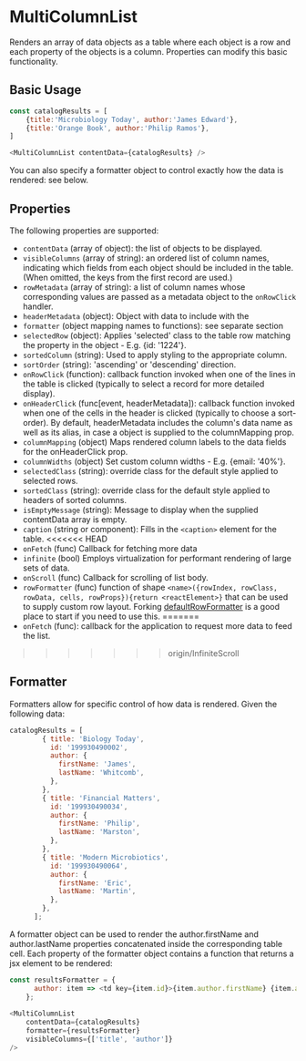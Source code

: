 # MultiColumnList

Renders an array of data objects as a table where each object is a row and each property of the objects is a column. Properties can modify this basic functionality.

## Basic Usage

```js 
const catalogResults = [
    {title:'Microbiology Today', author:'James Edward'},
    {title:'Orange Book', author:'Philip Ramos'},
]

<MultiColumnList contentData={catalogResults} />
```

You can also specify a formatter object to control exactly how the data is rendered: see below.

## Properties

The following properties are supported:

* `contentData` (array of object): the list of objects to be displayed.
* `visibleColumns` (array of string): an ordered list of column names, indicating which fields from each object should be included in the table. (When omitted, the keys from the first record are used.)
* `rowMetadata` (array of string): a list of column names whose corresponding values are passed as a metadata object to the `onRowClick` handler.
* `headerMetadata` (object): Object with data to include with the 
* `formatter` (object mapping names to functions): see separate section
* `selectedRow` (object): Applies 'selected' class to the table row matching the property in the object - E.g. {id: '1224'}.
* `sortedColumn` (string): Used to apply styling to the appropriate column.
* `sortOrder` (string): 'ascending' or 'descending' direction.
* `onRowClick` (function): callback function invoked when one of the lines in the table is clicked (typically to select a record for more detailed display).
* `onHeaderClick` (func[event, headerMetadata]): callback function invoked when one of the cells in the header is clicked (typically to choose a sort-order). By default, headerMetadata includes the column's data name as well as its alias, in case a object is supplied to the columnMapping prop.
* `columnMapping` (object) Maps rendered column labels to the data fields for the onHeaderClick prop. 
* `columnWidths` (object) Set custom column widths - E.g. {email: '40%'}.
* `selectedClass` (string): override class for the default style applied to selected rows.
* `sortedClass` (string): override class for the default style applied to headers of sorted columns.
* `isEmptyMessage` (string): Message to display when the supplied contentData array is empty.
* `caption` (string or component): Fills in the `<caption>` element for the table. 
<<<<<<< HEAD
* `onFetch` (func) Callback for fetching more data
* `infinite` (bool) Employs virtualization for performant rendering of large sets of data.
* `onScroll` (func) Callback for scrolling of list body.
* `rowFormatter` (func) function of shape `<name>({rowIndex, rowClass, rowData, cells, rowProps}){return <reactElement>}` that can be used to supply custom row layout. Forking [defaultRowFormatter](lib/MultiColumnList/defaultRowFormatter.js) is a good place to start if you need to use this.
=======
* `onFetch` (func): callback for the application to request more data to feed the list.
>>>>>>> origin/InfiniteScroll

## Formatter

Formatters allow for specific control of how data is rendered. Given the following data: 

```js
catalogResults = [
        { title: 'Biology Today',
          id: '199930490002',
          author: {
            firstName: 'James',
            lastName: 'Whitcomb',
          },
        },
        { title: 'Financial Matters',
          id: '199930490034',
          author: {
            firstName: 'Philip',
            lastName: 'Marston',
          },
        },
        { title: 'Modern Microbiotics',
          id: '199930490064',
          author: {
            firstName: 'Eric',
            lastName: 'Martin',
          },
        },
      ];
```

A formatter object can be used to render the author.firstName and author.lastName properties concatenated inside the corresponding table cell. Each property of the formatter object contains a function that returns a jsx element to be rendered:

```js
const resultsFormatter = {
      author: item => <td key={item.id}>{item.author.firstName} {item.author.lastName}</td>,
    };
    
<MultiColumnList
    contentData={catalogResults}
    formatter={resultsFormatter}
    visibleColumns={['title', 'author']}
/>   
```

